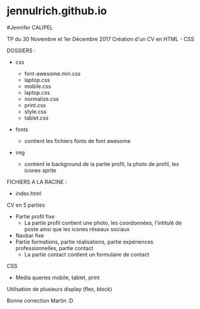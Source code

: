 # jennulrich.github.io
#Jennifer CALIPEL

TP du 30 Novembre et 1er Décembre 2017
Création d'un CV en HTML - CSS

DOSSIERS :
  + css
    - font-awesome.min.css
    - laptop.css
    - mobile.css
    - laptop.css
    - normalize.css
    - print.css
    - style.css
    - tablet.css
  
  + fonts
    - contient les fichiers fonts de font awesome
    
  + img
    - contient le background de la partie profil, la photo de profil, les icones sprite
    
FICHIERS A LA RACINE :
  + index.html
 
 
CV en 5 parties
  + Partie profil fixe
    - La partie profil contient une photo, les coordonnées, l'intitulé de poste ainsi que les icones réseaux sociaux
  + Navbar fixe
  + Partie formations, partie réalisations, partie expériences professionnelles, partie contact
    - La partie contact contient un formulaire de contact  


CSS
  + Media queries mobile, tablet, print

Utilisation de plusieurs display (flex, block)

Bonne correction Martin :D

